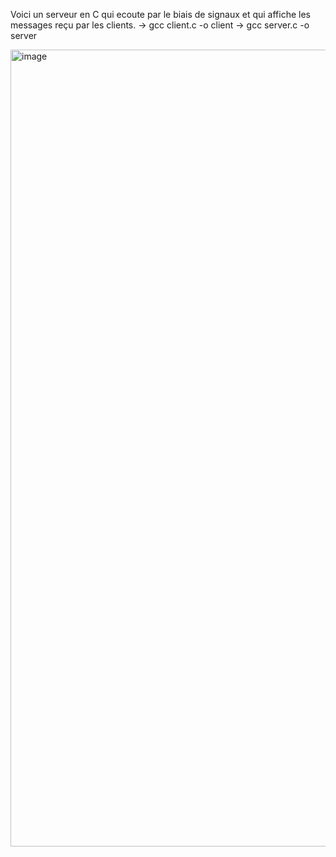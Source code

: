 Voici un serveur en C qui ecoute par le biais de signaux et qui affiche les messages reçu par les clients. 
-> gcc client.c -o client
-> gcc server.c -o server

<img width="1275" alt="image" src="https://github.com/user-attachments/assets/e319ae7f-12b5-4fad-b259-23b0765cd48b">

